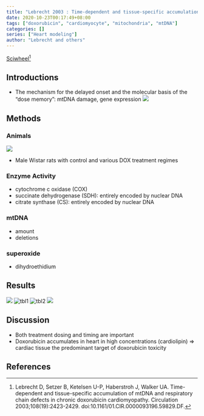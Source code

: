 ```yaml
---
title: "Lebrecht 2003 : Time-dependent and tissue-specific accumulation of mtDNA and respiratory chain defects in chronic doxorubicin cardiomyopathy"
date: 2020-10-23T00:17:49+08:00
tags: ["doxorubicin", "cardiomyocyte", "mitochondria", "mtDNA"]
categories: []
series: ["Heart modeling"]
author: "Lebrecht and others"
---
```


[Sciwheel](https://sciwheel.com/work/#/items/6056483)[^Lebrecht2003]

<!--more-->

## Introductions
* The mechanism for the delayed onset and the molecular basis of the “dose memory”: mtDNA damage, gene expression
![](https://www.ahajournals.org/cms/attachment/d88b8423-6985-4b9a-ab9d-0859a0169b39/31ff1.jpg)

## Methods
### Animals
![](https://www.ahajournals.org/cms/attachment/cee1d8cf-5a68-40ef-94d3-6eff6c59477b/31ff2.jpg)
* Male Wistar rats with control and various DOX treatment regimes
### Enzyme Activity
* cytochrome c oxidase (COX)
* succinate dehydrogenase (SDH): entirely encoded by nuclear DNA
* citrate synthase (CS): entirely encoded by nuclear DNA
### mtDNA
* amount
* deletions
### superoxide
* dihydroethidium
## Results
![](https://www.ahajournals.org/cms/attachment/e62fc5d9-ea99-4361-ac99-c31719e5e535/31ff3.jpg)
![tbl1](https://user-images.githubusercontent.com/40054455/86700689-e5dc8e00-c043-11ea-90cf-a124b8d9fd53.png)
![tbl2](https://user-images.githubusercontent.com/40054455/86700698-e7a65180-c043-11ea-8849-ab32cf5e5442.png)
![](https://www.ahajournals.org/cms/attachment/4ec93b7f-963b-4aa8-b841-d4941a07c21e/31ff5.jpg)

## Discussion
* Both treatment dosing and timing are important
* Doxorubicin accumulates in heart in high concentrations (cardiolipin) => cardiac tissue the predominant target of doxorubicin toxicity

## References
[^Lebrecht2003]:  Lebrecht D, Setzer B, Ketelsen U-P, Haberstroh J, Walker UA. Time-dependent and tissue-specific accumulation of mtDNA and respiratory chain defects in chronic doxorubicin cardiomyopathy. Circulation 2003;108(19):2423-2429. doi:10.1161/01.CIR.0000093196.59829.DF.
